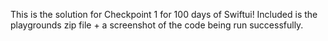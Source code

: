 This is the solution for Checkpoint 1 for 100 days of Swiftui! Included is the playgrounds zip file + a screenshot of the code being run successfully.
